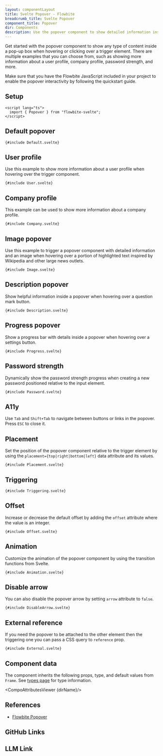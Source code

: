 ```yaml
---
layout: componentLayout
title: Svelte Popover - Flowbite
breadcrumb_title: Svelte Popover
component_title: Popover
dir: Components
description: Use the popover component to show detailed information inside a pop-up box relative to the element that is being clicked or hovered based on multiple styles
---
```


<script lang="ts">
  import { CompoAttributesViewer, GitHubCompoLinks, toKebabCase, LlmLink } from '../../utils'
  import { P, A } from '$lib'
  const dirName = toKebabCase(component_title)
</script>

Get started with the popover component to show any type of content inside a pop-up box when hovering or clicking over a trigger element. There are multiple examples that you can choose from, such as showing more information about a user profile, company profile, password strength, and more.

Make sure that you have the Flowbite JavaScript included in your project to enable the popover interactivity by following the quickstart guide.

## Setup

```svelte example hideOutput
<script lang="ts">
  import { Popover } from "flowbite-svelte";
</script>
```

## Default popover

```svelte example class="flex h-44 items-end justify-center" hideResponsiveButtons
{#include Default.svelte}
```

## User profile

Use this example to show more information about a user profile when hovering over the trigger component.

```svelte example class="flex h-74 items-end justify-center" hideResponsiveButtons
{#include User.svelte}
```

## Company profile

This example can be used to show more information about a company profile.

```svelte example class="flex h-100 items-end justify-center" hideResponsiveButtons
{#include Company.svelte}
```

## Image popover

Use this example to trigger a popover component with detailed information and an image when hovering over a portion of highlighted text inspired by Wikipedia and other large news outlets.

```svelte example class="flex h-96 items-end" hideResponsiveButtons
{#include Image.svelte}
```

## Description popover

Show helpful information inside a popover when hovering over a question mark button.

```svelte example class="h-96" hideResponsiveButtons
{#include Description.svelte}
```

## Progress popover

Show a progress bar with details inside a popover when hovering over a settings button.

```svelte example class="h-60 flex justify-center items-end" hideResponsiveButtons
{#include Progress.svelte}
```

## Password strength

Dynamically show the password strength progress when creating a new password positioned relative to the input element.

```svelte example hideResponsiveButtons
{#include Password.svelte}
```

## A11y

Use `Tab` and `Shift+Tab` to navigate between buttons or links in the popover. Press `ESC` to close it.

## Placement

Set the position of the popover component relative to the trigger element by using the `placement={top|right|bottom|left}` data attribute and its values.

```svelte example class="flex gap-4 flex-col justify-center items-center h-96" hideResponsiveButtons
{#include Placement.svelte}
```

## Triggering

```svelte example class="flex h-44 items-end justify-center gap-4" hideResponsiveButtons
{#include Triggering.svelte}
```

## Offset

Increase or decrease the default offset by adding the `offset` attribute where the value is an integer.

```svelte example class="flex h-56 items-end justify-center"
{#include Offset.svelte}
```

## Animation

Customize the animation of the popover component by using the transition functions from Svelte.

```svelte example class="flex h-44 items-end justify-center gap-8" hideResponsiveButtons
{#include Animation.svelte}
```

## Disable arrow

You can also disable the popover arrow by setting `arrow` attribute to `false`.

```svelte example class="flex h-44 items-end justify-center" hideResponsiveButtons
{#include DisableArrow.svelte}
```

## External reference

If you need the popover to be attached to the other element then the triggering one you can pass a CSS query to `reference` prop.

```svelte example class="flex gap-4 flex-col justify-end items-center h-64" hideResponsiveButtons
{#include External.svelte}
```

## Component data

The component inherits the following props, type, and default values from `Frame`. See <A href="/docs/pages/typescript">types page</A> for type information.

<CompoAttributesViewer {dirName}/>

## References

- [Flowbite Popover](https://flowbite.com/docs/components/popover/)

## GitHub Links

<GitHubCompoLinks />

## LLM Link

<LlmLink />
